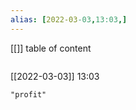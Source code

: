 ```yaml
---
alias: [2022-03-03,13:03,]
---
```

[[]]
table of content
```toc
```

[[2022-03-03]] 13:03

```query
"profit"
```